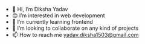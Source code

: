 - 👋 Hi, I’m Diksha Yadav
- 😊 I’m interested in web development
- 🌱 I’m currently learning frontend
- 💞️ I’m looking to collaborate on any kind of projects
- 📫 How to reach me yadav.diksha1503@gmail.com

<!---
Diksha4111/Diksha4111 is a ✨ special ✨ repository because its `README.md` (this file) appears on your GitHub profile.
You can click the Preview link to take a look at your changes.
--->
